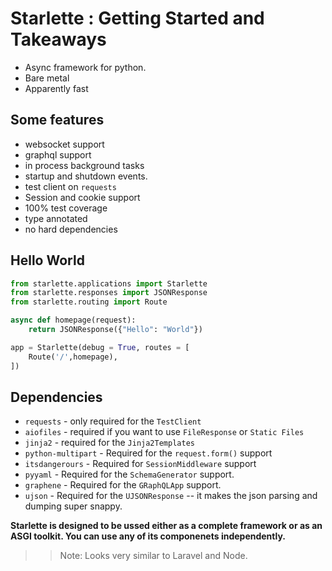 # Starlette : Getting Started and Takeaways

- Async framework for python. 
- Bare metal
- Apparently fast

## Some features
- websocket support
- graphql support
- in process background tasks
- startup and shutdown events.
- test client on `requests`
- Session and cookie support
- 100% test coverage
- type annotated
- no hard dependencies

## Hello World

```python
from starlette.applications import Starlette 
from starlette.responses import JSONResponse
from starlette.routing import Route 

async def homepage(request):
    return JSONResponse({"Hello": "World"})

app = Starlette(debug = True, routes = [
    Route('/',homepage),
])

```

## Dependencies
- `requests` - only required for the `TestClient`
- `aiofiles` - required if you want to use `FileResponse` or `Static Files`
- `jinja2` - required for the `Jinja2Templates`
- `python-multipart` - Required for the `request.form()` support
- `itsdangerours` - Required for `SessionMiddleware` support
- `pyyaml` - Required for the `SchemaGenerator` support.
- `graphene` - Required for the `GRaphQLApp` support.
- `ujson` - Required for the `UJSONResponse` -- it makes the json parsing and dumping super snappy.

**Starlette is designed to be ussed either as a complete framework or as an ASGI toolkit. You can use any of its componenets independently.**

>>Note: 
Looks very similar to Laravel and Node.